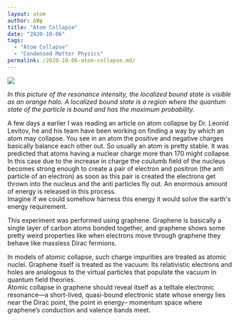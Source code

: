 ```yaml
---
layout: atom
author: ΔΨφ
title: "Atom Collapse"
date: "2020-10-06"
tags: 
  - "Atom Collapse"
  - "Condensed Matter Physics"
permalink: /2020-10-06-atom-collapse.md/
---
```


![](https://deltapsifi.files.wordpress.com/2020/10/b43cb3437bcc1374e039ac8c4dda15f5-physics.jpg?w=510)

*In this picture of the resonance intensity, the localized bound state is visible as an orange halo. A localized bound state is a region where the quantum state of the particle is bound and has the maximum probability.*

A few days a earlier I was reading an article on atom collapse by Dr. Leonid Levitov, he and his team have been working on finding a way by which an atom may collapse. You see in an atom the positive and negative charges basically balance each other out. So usually an atom is pretty stable. It was predicted that atoms having a nuclear charge more than 170 might collapse.  
In this case due to the increase in charge the coulumb field of the nucleus becomes strong enough to create a pair of electron and positron (the anti particle of an electron) as soon as this pair is created the electrons get thrown into the nucleus and the anti particles fly out. An enormous amount of energy is released in this process.  
Imagine if we could somehow harness this energy it would solve the earth's energy requirement.

This experiment was performed using graphene. Graphene is basically a single layer of carbon atoms bonded together, and graphene shows some pretty weird properties like when electrons move through graphene they behave like massless Dirac fermions.

In models of atomic collapse, such charge impurities are treated as atomic nuclei. Graphene itself is treated as the vacuum: Its relativistic electrons and holes are analogous to the virtual particles that populate the vacuum in quantum field theories.  
Atomic collapse in graphene should reveal itself as a telltale electronic resonance—a short-lived, quasi-bound electronic state whose energy lies near the Dirac point, the point in energy– momentum space where graphene’s conduction and valence bands meet.
